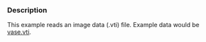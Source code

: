 ### Description
This example reads an image data (.vti) file. Example data would be [vase.vti](https://raw.githubusercontent.com/lorensen/VTKExamples/master/src/Testing/Data/vase.vti).
